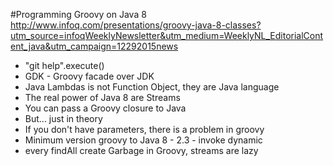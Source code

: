 #Programming Groovy on Java 8
http://www.infoq.com/presentations/groovy-java-8-classes?utm_source=infoqWeeklyNewsletter&utm_medium=WeeklyNL_EditorialContent_java&utm_campaign=12292015news

* "git help".execute()
* GDK - Groovy facade over JDK
* Java Lambdas is not Function Object, they are Java language 
* The real power of Java 8 are Streams
* You can pass a Groovy closure to Java
* But... just in theory
* If you don't have parameters, there is a problem in groovy
* Minimum version groovy to Java 8 - 2.3 - invoke dynamic
* every findAll create Garbage in Groovy, streams are lazy